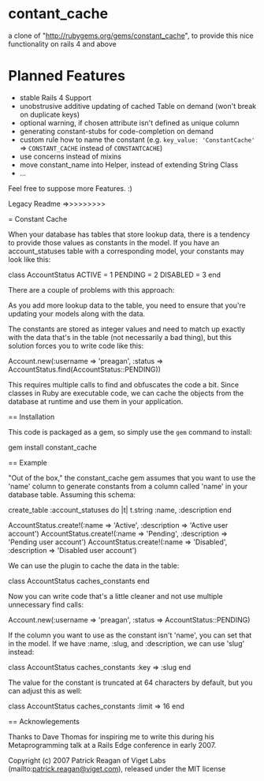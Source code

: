contant_cache
=============

a clone of "http://rubygems.org/gems/constant_cache", to provide this nice functionality on rails 4 and above

Planned Features
================
- stable Rails 4 Support
- unobstrusive additive updating of cached Table on demand (won't break on duplicate keys)
- optional warning, if chosen attribute isn't defined as unique column
- generating constant-stubs for code-completion on demand
- custom rule how to name the constant (e.g. `key_value: 'ConstantCache'` => `CONSTANT_CACHE` instead of `CONSTANTCACHE`)
- use concerns instead of mixins
- move constant_name into Helper, instead of extending String Class
- ...

Feel free to suppose more Features. :)





Legacy Readme =>>>>>>>>>

= Constant Cache

When your database has tables that store lookup data, there is a tendency 
to provide those values as constants in the model.  If you have an
account_statuses table with a corresponding model, your constants may look
like this:

  class AccountStatus
    ACTIVE   = 1
    PENDING  = 2
    DISABLED = 3
  end

There are a couple of problems with this approach:

As you add more lookup data to the table, you need to ensure that you're 
updating your models along with the data.  

The constants are stored as integer values and need to match up exactly 
with the data that's in the table (not necessarily a bad thing), but this
solution forces you to write code like this:

  Account.new(:username => 'preagan', :status => AccountStatus.find(AccountStatus::PENDING))

This requires multiple calls to find and obfuscates the code a bit.  Since classes
in Ruby are executable code, we can cache the objects from the database at runtime
and use them in your application.

== Installation

This code is packaged as a gem, so simply use the `gem` command to install:

  gem install constant_cache

== Example

"Out of the box," the constant_cache gem assumes that you want to use the 'name' column to generate
constants from a column called 'name' in your database table.  Assuming this schema:

  create_table :account_statuses do |t|
    t.string :name, :description
  end

  AccountStatus.create!(:name => 'Active',   :description => 'Active user account')
  AccountStatus.create!(:name => 'Pending',  :description => 'Pending user account')
  AccountStatus.create!(:name => 'Disabled', :description => 'Disabled user account')

We can use the plugin to cache the data in the table:

  class AccountStatus
    caches_constants
  end

Now you can write code that's a little cleaner and not use multiple unnecessary find calls:

  Account.new(:username => 'preagan', :status => AccountStatus::PENDING)

If the column you want to use as the constant isn't 'name', you can set that in the model. If
we have :name, :slug, and :description, we can use 'slug' instead:

  class AccountStatus
    caches_constants :key => :slug
  end
  
The value for the constant is truncated at 64 characters by default, but you can adjust this as
well:

  class AccountStatus
    caches_constants :limit => 16
  end

== Acknowlegements

Thanks to Dave Thomas for inspiring me to write this during his Metaprogramming talk at a Rails Edge 
conference in early 2007.

Copyright (c) 2007 Patrick Reagan of Viget Labs (mailto:patrick.reagan@viget.com), released under the MIT license
